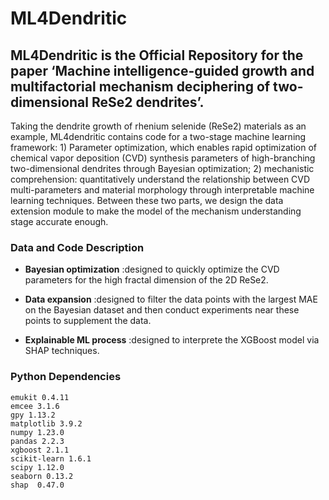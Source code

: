 # ML4Dendritic
## ML4Dendritic is the Official Repository for the paper ‘Machine intelligence-guided growth and multifactorial mechanism deciphering of two-dimensional ReSe2 dendrites’.
Taking the dendrite growth of rhenium selenide (ReSe2) materials as an example, ML4dendritic contains code for a two-stage machine learning framework: 1) Parameter optimization, which enables rapid optimization of chemical vapor deposition (CVD) synthesis parameters of high-branching two-dimensional dendrites through Bayesian optimization; 2) mechanistic comprehension: quantitatively understand the relationship between CVD multi-parameters and material morphology through interpretable machine learning techniques. Between these two parts, we design the data extension module to make the model of the mechanism understanding stage accurate enough.

### Data and Code Description
- **Bayesian optimization** :designed to quickly optimize the CVD parameters for the high fractal dimension of the 2D ReSe2.
* **Data expansion**  :designed to filter the data points with the largest MAE on the Bayesian dataset and then conduct experiments near these points to supplement the data.
+ **Explainable ML process** :designed to interprete the XGBoost model via SHAP techniques.
  
### Python Dependencies
```
emukit 0.4.11
emcee 3.1.6
gpy 1.13.2
matplotlib 3.9.2
numpy 1.23.0
pandas 2.2.3
xgboost 2.1.1
scikit-learn 1.6.1
scipy 1.12.0
seaborn 0.13.2
shap  0.47.0

```
